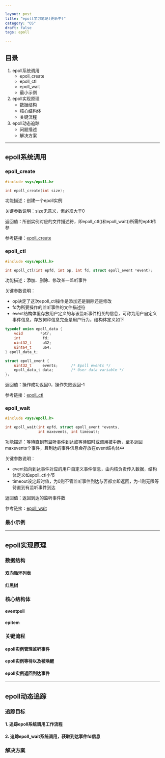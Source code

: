 ```yaml
---

layout: post
title: "epoll学习笔记(更新中)"
category: "OS"
draft: false
tags: epoll

--- 
```


## 目录

1. epoll系统调用
   * epoll_create
   * epoll_ctl
   * epoll_wait
   * 最小示例
2. epoll实现原理
   * 数据结构
   * 核心结构体
   * 关键流程
3. epoll动态追踪
   * 问题描述
   * 解决方案

----------------    

## epoll系统调用

### epoll_create

```c
#include <sys/epoll.h>

int epoll_create(int size);
```

功能描述：创建一个epoll实例

关键参数说明：size无意义，但必须大于0

返回值：所创实例对应的文件描述符，即epoll_ctl()和epoll_wait()所需的epfd传参

参考链接：[epoll_create](http://man7.org/linux/man-pages/man2/epoll_create.2.html)

### epoll_ctl

```c
#include <sys/epoll.h>

int epoll_ctl(int epfd, int op, int fd, struct epoll_event *event);
```
       
功能描述：添加、删除、修改某一监听事件

关键参数说明：

* op决定了这次epoll_ctl操作是添加还是删除还是修改
* fd为所要操作的监听事件的文件描述符
* event结构体里存放用户定义的与该监听事件相关的信息，可称为用户自定义事件信息，存放何种信息完全是用户行为，结构体定义如下

```c
typedef union epoll_data {
    void        *ptr;
    int          fd;
    uint32_t     u32;
    uint64_t     u64;
} epoll_data_t;

struct epoll_event {
    uint32_t     events;      /* Epoll events */
    epoll_data_t data;        /* User data variable */
};
```

返回值：操作成功返回0，操作失败返回-1

参考链接：[epoll_ctl](http://man7.org/linux/man-pages/man2/epoll_ctl.2.html)

### epoll_wait

```c
#include <sys/epoll.h>

int epoll_wait(int epfd, struct epoll_event *events,
               int maxevents, int timeout);
```
                      
功能描述：等待直到有监听事件到达或等待超时或调用被中断，至多返回maxevents个事件，且到达的事件信息会存放在event结构体中

关键参数说明：

* event指向到达事件对应的用户自定义事件信息，由内核负责传入数据，结构体定义如epoll_ctl小节
* timeout设定超时值，为0则不管监听事件到达与否都立即返回，为-1则无限等待直到有监听事件到达

返回值：返回到达的监听事件数

参考链接：[epoll_wait](http://man7.org/linux/man-pages/man2/epoll_wait.2.html)      

### 最小示例

----------------

## epoll实现原理
 
### 数据结构

#### 双向循环列表

#### 红黑树

### 核心结构体

#### eventpoll

#### epitem

### 关键流程

#### epoll实例管理监听事件

#### epoll实例等待以及被唤醒

#### epoll实例返回到达事件

----------------

## epoll动态追踪

### 追踪目标

#### 1. 追踪epoll系统调用工作流程

#### 2. 追踪epoll_wait系统调用，获取到达事件fd信息

### 解决方案
